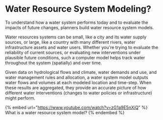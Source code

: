 # Water Resource System Modeling?

To understand how a water system performs today and to evaluate the impacts of future changes, planners build water resource system models.

Water resources systems can be small, like a city and its water supply sources, or large, like a country with many different rivers, water infrastructure assets and water users. Whether you're trying to evaluate the reliability of current sources, or evaluating new interventions under plausible future conditions, such a computer model helps track water throughout the system (spatially) and over time.

Given data on hydrological flows and climate, water demands and use, and water management rules and allocation, a water system model outputs water flows and volumes at each modeled location and time-step. When these results are aggregated, they provide an accurate picture of how different water interventions (changes to water policies or infrastructure) might perform.

{% embed url="https://www.youtube.com/watch?v=zG1a9E5nXiQ" %}
What is a water resource system model?
{% endembed %}

